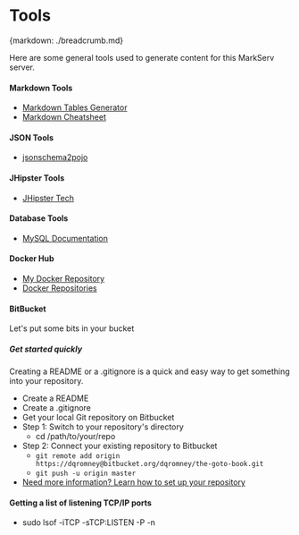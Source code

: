 # Tools
{markdown: ./breadcrumb.md}

Here are some general tools used to generate content for this MarkServ server.

#### Markdown Tools
- [Markdown Tables Generator](https://www.tablesgenerator.com/markdown_tables)
- [Markdown Cheatsheet](https://github.com/adam-p/markdown-here/wiki/Markdown-Cheatsheet#hr)

#### JSON Tools
- [jsonschema2pojo](http://www.jsonschema2pojo.org/)

#### JHipster Tools
- [JHipster Tech](https://www.jhipster.tech/)

#### Database Tools
- [MySQL Documentation](https://dev.mysql.com/doc/)

#### Docker Hub
- [My Docker Repository](https://hub.docker.com/)
- [Docker Repositories](https://hub.docker.com/explore/)

#### BitBucket 
Let's put some bits in your bucket

##### Get started quickly
Creating a README or a .gitignore is a quick and easy way to get something into your repository.

* Create a README
* Create a .gitignore
* Get your local Git repository on Bitbucket
* Step 1: Switch to your repository's directory
    * cd /path/to/your/repo
* Step 2: Connect your existing repository to Bitbucket
    * `git remote add origin https://dqromney@bitbucket.org/dqromney/the-goto-book.git`
    * `git push -u origin master`
* [Need more information? Learn how to set up your repository](https://confluence.atlassian.com/x/Ep1IN)

#### Getting a list of listening TCP/IP ports
* sudo lsof -iTCP -sTCP:LISTEN -P -n
